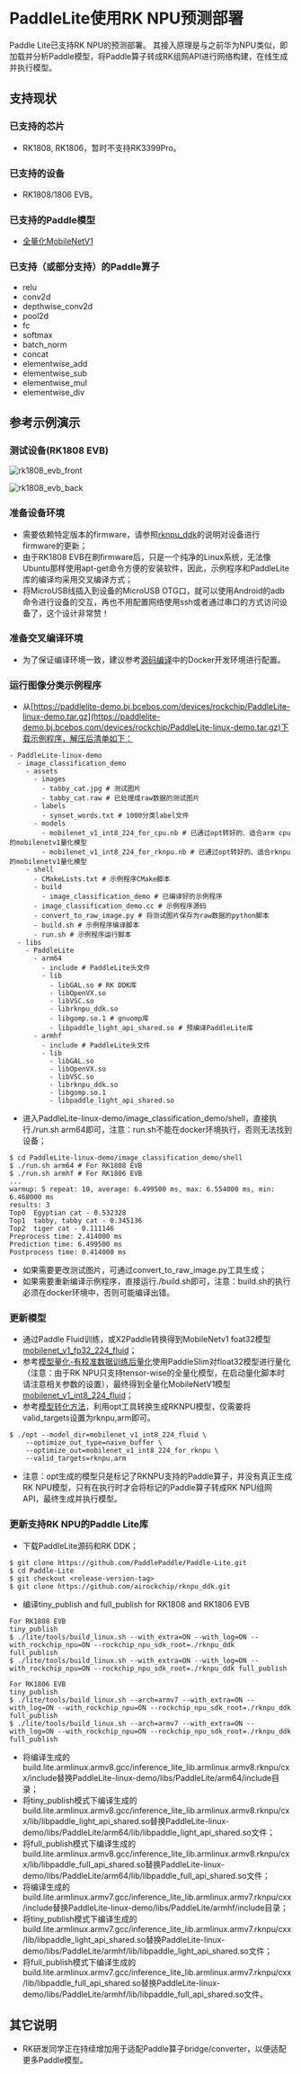 # PaddleLite使用RK NPU预测部署

Paddle Lite已支持RK NPU的预测部署。
其接入原理是与之前华为NPU类似，即加载并分析Paddle模型，将Paddle算子转成RK组网API进行网络构建，在线生成并执行模型。

## 支持现状

### 已支持的芯片

- RK1808, RK1806，暂时不支持RK3399Pro。

### 已支持的设备

- RK1808/1806 EVB。

### 已支持的Paddle模型

- [全量化MobileNetV1](https://paddlelite-demo.bj.bcebos.com/devices/rockchip/mobilenet_v1_int8_224_fluid.tar.gz)

### 已支持（或部分支持）的Paddle算子

- relu
- conv2d
- depthwise_conv2d
- pool2d
- fc
- softmax
- batch_norm
- concat
- elementwise_add
- elementwise_sub
- elementwise_mul
- elementwise_div

## 参考示例演示

### 测试设备(RK1808 EVB)

![rk1808_evb_front](https://paddlelite-demo.bj.bcebos.com/devices/rockchip/rk1808_evb_front.jpg)

![rk1808_evb_back](https://paddlelite-demo.bj.bcebos.com/devices/rockchip/rk1808_evb_back.jpg)

### 准备设备环境

- 需要依赖特定版本的firmware，请参照[rknpu_ddk](https://github.com/airockchip/rknpu_ddk)的说明对设备进行firmware的更新；
- 由于RK1808 EVB在刷firmware后，只是一个纯净的Linux系统，无法像Ubuntu那样使用apt-get命令方便的安装软件，因此，示例程序和PaddleLite库的编译均采用交叉编译方式；
- 将MicroUSB线插入到设备的MicroUSB OTG口，就可以使用Android的adb命令进行设备的交互，再也不用配置网络使用ssh或者通过串口的方式访问设备了，这个设计非常赞！

### 准备交叉编译环境

- 为了保证编译环境一致，建议参考[源码编译](../user_guides/source_compile)中的Docker开发环境进行配置。

### 运行图像分类示例程序

- 从[https://paddlelite-demo.bj.bcebos.com/devices/rockchip/PaddleLite-linux-demo.tar.gz](https://paddlelite-demo.bj.bcebos.com/devices/rockchip/PaddleLite-linux-demo.tar.gz)下载示例程序，解压后清单如下：

```shell
- PaddleLite-linux-demo
  - image_classification_demo
    - assets
      - images 
        - tabby_cat.jpg # 测试图片
        - tabby_cat.raw # 已处理成raw数据的测试图片
      - labels
        - synset_words.txt # 1000分类label文件
      - models
        - mobilenet_v1_int8_224_for_cpu.nb # 已通过opt转好的、适合arm cpu的mobilenetv1量化模型
        - mobilenet_v1_int8_224_for_rknpu.nb # 已通过opt转好的、适合rknpu的mobilenetv1量化模型
    - shell
      - CMakeLists.txt # 示例程序CMake脚本
      - build
        - image_classification_demo # 已编译好的示例程序
      - image_classification_demo.cc # 示例程序源码
      - convert_to_raw_image.py # 将测试图片保存为raw数据的python脚本
      - build.sh # 示例程序编译脚本
      - run.sh # 示例程序运行脚本
  - libs
    - PaddleLite
      - arm64
        - include # PaddleLite头文件
        - lib
          - libGAL.so # RK DDK库
          - libOpenVX.so
          - libVSC.so
          - librknpu_ddk.so
          - libgomp.so.1 # gnuomp库
          - libpaddle_light_api_shared.so # 预编译PaddleLite库
      - armhf
        - include # PaddleLite头文件
        - lib
          - libGAL.so
          - libOpenVX.so
          - libVSC.so
          - librknpu_ddk.so
          - libgomp.so.1
          - libpaddle_light_api_shared.so
```

- 进入PaddleLite-linux-demo/image_classification_demo/shell，直接执行./run.sh arm64即可，注意：run.sh不能在docker环境执行，否则无法找到设备；
```shell
$ cd PaddleLite-linux-demo/image_classification_demo/shell
$ ./run.sh arm64 # For RK1808 EVB
$ ./run.sh armhf # For RK1806 EVB 
...
warmup: 5 repeat: 10, average: 6.499500 ms, max: 6.554000 ms, min: 6.468000 ms
results: 3
Top0  Egyptian cat - 0.532328
Top1  tabby, tabby cat - 0.345136
Top2  tiger cat - 0.111146
Preprocess time: 2.414000 ms
Prediction time: 6.499500 ms
Postprocess time: 0.414000 ms
```
- 如果需要更改测试图片，可通过convert_to_raw_image.py工具生成；
- 如果需要重新编译示例程序，直接运行./build.sh即可，注意：build.sh的执行必须在docker环境中，否则可能编译出错。


### 更新模型

- 通过Paddle Fluid训练，或X2Paddle转换得到MobileNetv1 foat32模型[mobilenet_v1_fp32_224_fluid](https://paddlelite-demo.bj.bcebos.com/models/mobilenet_v1_fp32_224_fluid.tar.gz)；
- 参考[模型量化-有校准数据训练后量化](../user_guides/post_quant_with_data)使用PaddleSlim对float32模型进行量化（注意：由于RK NPU只支持tensor-wise的全量化模型，在启动量化脚本时请注意相关参数的设置），最终得到全量化MobileNetV1模型[mobilenet_v1_int8_224_fluid](https://paddlelite-demo.bj.bcebos.com/devices/rockchip/mobilenet_v1_int8_224_fluid.tar.gz)；
- 参考[模型转化方法](../user_guides/model_optimize_tool)，利用opt工具转换生成RKNPU模型，仅需要将valid_targets设置为rknpu,arm即可。
```shell
$ ./opt --model_dir=mobilenet_v1_int8_224_fluid \
    --optimize_out_type=naive_buffer \
    --optimize_out=mobilenet_v1_int8_224_for_rknpu \
    --valid_targets=rknpu,arm
```
- 注意：opt生成的模型只是标记了RKNPU支持的Paddle算子，并没有真正生成RK NPU模型，只有在执行时才会将标记的Paddle算子转成RK NPU组网API，最终生成并执行模型。

### 更新支持RK NPU的Paddle Lite库

- 下载PaddleLite源码和RK DDK；
```shell
$ git clone https://github.com/PaddlePaddle/Paddle-Lite.git
$ cd Paddle-Lite
$ git checkout <release-version-tag>
$ git clone https://github.com/airockchip/rknpu_ddk.git
```
- 编译tiny_publish and full_publish for RK1808 and RK1806 EVB
```shell
For RK1808 EVB
tiny_publish
$ ./lite/tools/build_linux.sh --with_extra=ON --with_log=ON --with_rockchip_npu=ON --rockchip_npu_sdk_root=./rknpu_ddk
full_publish
$ ./lite/tools/build_linux.sh --with_extra=ON --with_log=ON --with_rockchip_npu=ON --rockchip_npu_sdk_root=./rknpu_ddk full_publish

For RK1806 EVB
tiny_publish
$ ./lite/tools/build_linux.sh --arch=armv7 --with_extra=ON --with_log=ON --with_rockchip_npu=ON --rockchip_npu_sdk_root=./rknpu_ddk
full_publish
$ ./lite/tools/build_linux.sh --arch=armv7 --with_extra=ON --with_log=ON --with_rockchip_npu=ON --rockchip_npu_sdk_root=./rknpu_ddk full_publish
```
- 将编译生成的build.lite.armlinux.armv8.gcc/inference_lite_lib.armlinux.armv8.rknpu/cxx/include替换PaddleLite-linux-demo/libs/PaddleLite/arm64/include目录；
- 将tiny_publish模式下编译生成的build.lite.armlinux.armv8.gcc/inference_lite_lib.armlinux.armv8.rknpu/cxx/lib/libpaddle_light_api_shared.so替换PaddleLite-linux-demo/libs/PaddleLite/arm64/lib/libpaddle_light_api_shared.so文件；
- 将full_publish模式下编译生成的build.lite.armlinux.armv8.gcc/inference_lite_lib.armlinux.armv8.rknpu/cxx/lib/libpaddle_full_api_shared.so替换PaddleLite-linux-demo/libs/PaddleLite/arm64/lib/libpaddle_full_api_shared.so文件；
- 将编译生成的build.lite.armlinux.armv7.gcc/inference_lite_lib.armlinux.armv7.rknpu/cxx/include替换PaddleLite-linux-demo/libs/PaddleLite/armhf/include目录；
- 将tiny_publish模式下编译生成的build.lite.armlinux.armv7.gcc/inference_lite_lib.armlinux.armv7.rknpu/cxx/lib/libpaddle_light_api_shared.so替换PaddleLite-linux-demo/libs/PaddleLite/armhf/lib/libpaddle_light_api_shared.so文件；
- 将full_publish模式下编译生成的build.lite.armlinux.armv7.gcc/inference_lite_lib.armlinux.armv7.rknpu/cxx/lib/libpaddle_full_api_shared.so替换PaddleLite-linux-demo/libs/PaddleLite/armhf/lib/libpaddle_full_api_shared.so文件。

## 其它说明

- RK研发同学正在持续增加用于适配Paddle算子bridge/converter，以便适配更多Paddle模型。
